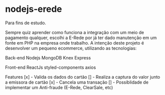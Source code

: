 # nodejs-erede
Para fins de estudo.

Sempre quiz aprender como funciona a integração com um meio de pagamento qualquer, escolhi a E-Rede por já ter dado manutenção em um fonte em PHP na empresa onde trabalho.
A intenção deste projeto é desenvolver um pequeno ecommerce, utilizando as tecnologias:

Back-end
Nodejs
MongoDB
Knex
Express

Front-end
ReactJs
styled-components
axios

Features
[x] - Valida os dados do cartão
[] - Realiza a captura do valor junto a emissora de cartão
[x] - Cancela uma transação
[] - Possiblidade de implementar um Anti-fraude (E-Rede, ClearSale, etc)
